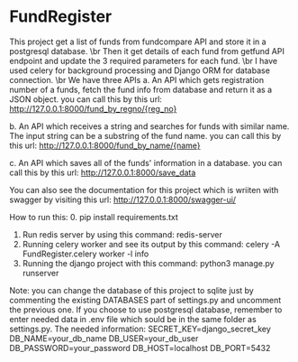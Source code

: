 # FundRegister
This project get a list of funds from fundcompare API and store it in a postgresql database. 
\br
Then it get details of each fund from getfund API endpoint and
update the 3 required parameters for each fund. 
\br
I have used celery for background processing and Django ORM for database connection.
\br
We have three APIs
a. An API which gets registration number of a funds, fetch the fund info from database
and return it as a JSON object.
you can call this by this url:
http://127.0.0.1:8000/fund_by_regno/{reg_no}

b. An API which receives a string and searches for funds with similar name. The input string can be a substring of the fund name. 
you can call this by this url:
http://127.0.0.1:8000/fund_by_name/{name}

c. An API which saves all of the funds' information in a database. 
you can call this by this url:
http://127.0.0.1:8000/save_data

You can also see the documentation for this project which is wriiten with swagger by visiting this url:
http://127.0.0.1:8000/swagger-ui/

How to run this:
0. pip install requirements.txt
1. Run redis server by using this command:
redis-server
2. Running celery worker and see its output by this command:
celery -A FundRegister.celery worker -l info
3. Running the django project with this command:
python3 manage.py runserver

Note:
you can change the database of this project to sqlite just by commenting the existing DATABASES part of settings.py and uncomment the previous one.
If you choose to use postgresql database, remember to enter needed data in .env file which sould be in the same folder as settings.py.
The needed information:
SECRET_KEY=django_secret_key
DB_NAME=your_db_name
DB_USER=your_db_user
DB_PASSWORD=your_password
DB_HOST=localhost
DB_PORT=5432

